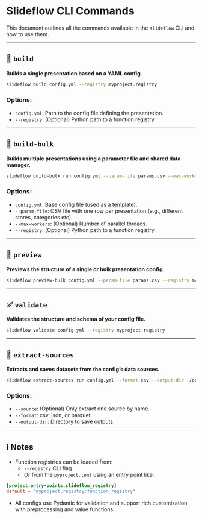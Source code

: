 # Slideflow CLI Commands

This document outlines all the commands available in the `slideflow` CLI and how to use them.

---

## 🧱 `build`

**Builds a single presentation based on a YAML config.**

```bash
slideflow build config.yml --registry myproject.registry
```

### Options:
- `config.yml`: Path to the config file defining the presentation.
- `--registry`: (Optional) Python path to a function registry.

---

## 🧱 `build-bulk`

**Builds multiple presentations using a parameter file and shared data manager.**

```bash
slideflow build-bulk run config.yml --param-file params.csv --max-workers 4 --registry myproject.registry
```

### Options:
- `config.yml`: Base config file (used as a template).
- `--param-file`: CSV file with one row per presentation (e.g., different stores, categories etc).
- `--max-workers`: (Optional) Number of parallel threads.
- `--registry`: (Optional) Python path to a function registry.

---

## 👀 `preview`

**Previews the structure of a single or bulk presentation config.**

```bash
slideflow preview-bulk config.yml --param-file params.csv --registry myproject.registry
```

---

## ✅ `validate`

**Validates the structure and schema of your config file.**

```bash
slideflow validate config.yml --registry myproject.registry
```

---

## 💾 `extract-sources`

**Extracts and saves datasets from the config’s data sources.**

```bash
slideflow extract-sources run config.yml --format csv --output-dir ./outputs
```

### Options:
- `--source`: (Optional) Only extract one source by name.
- `--format`: csv, json, or parquet.
- `--output-dir`: Directory to save outputs.

---

## ℹ️ Notes

- Function registries can be loaded from:
  - `--registry` CLI flag
  - Or from the `pyproject.toml` using an entry point like:

```toml
[project.entry-points.slideflow_registry]
default = "myproject.registry:function_registry"
```

- All configs use Pydantic for validation and support rich customization with preprocessing and value functions.
